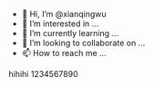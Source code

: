- 👋 Hi, I’m @xianqingwu
- 👀 I’m interested in ...
- 🌱 I’m currently learning ...
- 💞️ I’m looking to collaborate on ...
- 📫 How to reach me ...

<!---
xianqingwu/xianqingwu is a ✨ special ✨ repository because its `README.md` (this file) appears on your GitHub profile.
You can click the Preview link to take a look at your changes.
--->

hihihi 1234567890
